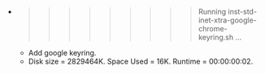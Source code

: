 * >>>>>>>>> Running inst-std-inet-xtra-google-chrome-keyring.sh ...
  * Add google keyring.
  * Disk size = 2829464K. Space Used = 16K. Runtime = 00:00:00:02.
